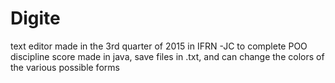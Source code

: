 # Digite
text editor made ​​in the 3rd quarter of 2015 in IFRN -JC to complete POO discipline score
made in java, save files in .txt, and can change the colors of the various possible forms
